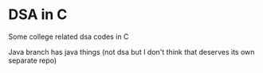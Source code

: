 # DSA in C
Some college related dsa codes in C 

Java branch has java things (not dsa but I don't think that deserves its own separate repo) 
